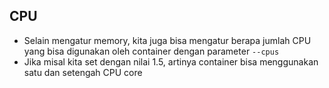 ## CPU

- Selain mengatur memory, kita juga bisa mengatur berapa jumlah CPU yang bisa digunakan oleh container dengan parameter `--cpus`
- Jika misal kita set dengan nilai 1.5, artinya container bisa menggunakan satu dan setengah CPU core